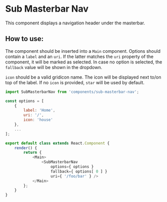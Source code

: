 # Sub Masterbar Nav

This component displays a navigation header under the masterbar.

## How to use:

The component should be inserted into a `Main` component.
Options should contain a `label` and an `uri`. If the latter matches the `uri` property of the component, it will be marked as selected.
In case no option is selected, the `fallback` value will be shown in the dropdown.

`icon` should be a valid gridicon name. The icon will be displayed next to/on top of the label.
If no `icon` is provided, `star` will be used by default.

```js
import SubMasterbarNav from 'components/sub-masterbar-nav';

const options = [
    {
        label: 'Home',
        uri: '/',
        icon: 'house'
    },
    ...
];

export default class extends React.Component {
	render() {
		return {
			<Main>
				<SubMasterbarNav
					options={ options }
					fallback={ options[ 0 ] }
					uri={ '/foo/bar' } />
			</Main>
		};
	}
}
```
